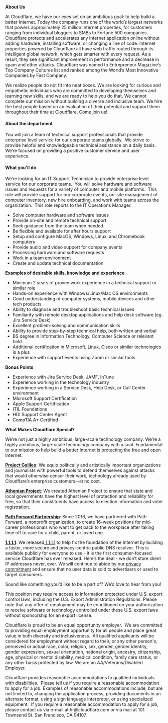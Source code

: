 <div class="content-intro">
	<div><strong>About Us</strong></div>
	<div>
		<p><span style="font-weight: 400;">At Cloudflare, we have our eyes set on an ambitious goal: to help build a better Internet. Today the company runs one of the world’s largest networks that powers approximately 25 million Internet properties, for customers ranging from individual bloggers to SMBs to Fortune 500 companies. Cloudflare protects and accelerates any Internet application online without adding hardware, installing software, or changing a line of code. Internet properties powered by Cloudflare all have web traffic routed through its intelligent global network, which gets smarter with every request. As a result, they see significant improvement in performance and a decrease in spam and other attacks. Cloudflare was named to Entrepreneur Magazine’s Top Company Cultures list and ranked among the World’s Most Innovative Companies by Fast Company.</span><span style="font-weight: 400;">&nbsp;</span></p>
		<p><span style="font-weight: 400;">We realize people do not fit into neat boxes. We are looking for curious and empathetic individuals who are committed to developing themselves and learning new skills, and we are ready to help you do that. We cannot complete our mission without building a diverse and inclusive team. We hire the best people based on an evaluation of their potential and support them throughout their time at Cloudflare. Come join us!&nbsp;</span></p>
	</div>
</div>
<h4>About the department</h4>
<p><span style="font-weight: 400;">You will join a team of technical support professionals that provide enterprise level service for our corporate teams globally.&nbsp; We strive to provide helpful and knowledgeable technical assistance on a daily basis.&nbsp; We’re focused on providing a positive customer service and user experience.</span></p>
<h4>What you'll do</h4>
<p><span style="font-weight: 400;">We’re looking for an IT Support Technician to provide enterprise level service for our corporate teams.&nbsp; You will solve hardware and software issues and requests for a variety of computer and mobile platforms.&nbsp; This role will provide support for our corporate events, on-site management of computer inventory, new hire onboarding, and work with teams across the organization.&nbsp; This role reports to the IT Operations Manager.</span></p>
<ul>
	<li style="font-weight: 400;"><span style="font-weight: 400;">Solve computer hardware and software issues</span></li>
	<li style="font-weight: 400;"><span style="font-weight: 400;">Provide on-site and remote technical support</span></li>
	<li style="font-weight: 400;"><span style="font-weight: 400;">Seek guidance from the team when needed</span></li>
	<li style="font-weight: 400;"><span style="font-weight: 400;">Be flexible and available for after hours support</span></li>
	<li style="font-weight: 400;"><span style="font-weight: 400;">Setup and configure MacOS, Windows, Linux, and Chromebook computers</span></li>
	<li style="font-weight: 400;"><span style="font-weight: 400;">Provide audio and video support for company events</span></li>
	<li style="font-weight: 400;"><span style="font-weight: 400;">Processing hardware and software requests</span></li>
	<li style="font-weight: 400;"><span style="font-weight: 400;">Work in a team environment</span></li>
	<li style="font-weight: 400;"><span style="font-weight: 400;">Create and update technical documentation</span></li>
</ul>
<p><strong>Examples of desirable skills, knowledge and experience</strong></p>
<ul>
	<li style="font-weight: 400;"><span style="font-weight: 400;">Minimum 2 years of proven work experience in a technical support or similar role</span></li>
	<li style="font-weight: 400;"><span style="font-weight: 400;">Hands-on experience with Windows/Linux/Mac OS environments</span></li>
	<li style="font-weight: 400;"><span style="font-weight: 400;">Good understanding of computer systems, mobile devices and other tech products</span></li>
	<li style="font-weight: 400;"><span style="font-weight: 400;">Ability to diagnose and troubleshoot basic technical issues</span></li>
	<li style="font-weight: 400;"><span style="font-weight: 400;">Familiarity with remote desktop applications and help desk software (eg. Jira Service Desk)</span></li>
	<li style="font-weight: 400;"><span style="font-weight: 400;">Excellent problem-solving and communication skills</span></li>
	<li style="font-weight: 400;"><span style="font-weight: 400;">Ability to provide step-by-step technical help, both written and verbal</span></li>
	<li style="font-weight: 400;"><span style="font-weight: 400;">BS degree in Information Technology, Computer Science or relevant field</span></li>
	<li style="font-weight: 400;"><span style="font-weight: 400;">Additional certification in Microsoft, Linux, Cisco or similar technologies is a plus</span></li>
	<li style="font-weight: 400;"><span style="font-weight: 400;">Experience with support events using Zoom or similar tools</span></li>
</ul>
<p><strong>Bonus Points</strong></p>
<ul>
	<li style="font-weight: 400;"><span style="font-weight: 400;">Experience with Jira Service Desk, JAMF, InTune</span></li>
	<li style="font-weight: 400;"><span style="font-weight: 400;">Experience working in the technology industry</span></li>
	<li style="font-weight: 400;"><span style="font-weight: 400;">Experience working in a Service Desk, Help Desk, or Call Center environment</span></li>
	<li style="font-weight: 400;"><span style="font-weight: 400;">Microsoft Support Certification</span></li>
	<li style="font-weight: 400;"><span style="font-weight: 400;">Apple Support Certification</span></li>
	<li style="font-weight: 400;"><span style="font-weight: 400;">ITIL Foundations</span></li>
	<li style="font-weight: 400;"><span style="font-weight: 400;">HDI Support Center Agent</span></li>
	<li style="font-weight: 400;"><span style="font-weight: 400;">CompTIA A+ Certified</span></li>
</ul>
<div class="content-conclusion">
	<p><strong>What Makes Cloudflare Special?</strong></p>
	<p><span style="font-weight: 400;">We’re not just a highly ambitious, large-scale technology company. We’re a highly ambitious, large-scale technology company with a soul. Fundamental to our mission to help build a better Internet is protecting the free and open Internet.</span></p>
	<p><a href="https://blog.cloudflare.com/protecting-free-expression-online/"><strong>Project Galileo</strong></a><span style="font-weight: 400;">: We equip politically and artistically important organizations and journalists with powerful tools to defend themselves against attacks that would otherwise censor their work, technology already used by Cloudflare’s enterprise customers--at no cost.</span></p>
	<p><strong><a href="https://www.cloudflare.com/athenian/">Athenian Project</a></strong><span style="font-weight: 400;">: We created Athenian Project to ensure that state and local governments have the highest level of protection and reliability for free, so that their constituents have access to election information and voter registration.</span></p>
	<p><a href="https://blog.cloudflare.com/tag/path-forward/"><strong>Path Forward Partnership</strong></a><span style="font-weight: 400;">: Since 2016, we have partnered with Path Forward, a nonprofit organization, to create 16-week positions for mid-career professionals who want to get back to the workplace after taking time off to care for a child, parent, or loved one.</span></p>
	<p><a href="https://1.1.1.1/"><strong>1.1.1.1</strong></a><span style="font-weight: 400;">: We released</span><a href="https://1.1.1.1/"> <span style="font-weight: 400;">1.1.1.1</span></a><span style="font-weight: 400;"> to help fix the foundation of the Internet by building a faster, more secure and privacy-centric public DNS resolver. This is available publicly for everyone to use - it is the first consumer-focused service Cloudflare has ever released. Here’s the deal - we don’t store client IP addresses never, ever. We will continue to abide by our</span><a href="https://developers.cloudflare.com/1.1.1.1/privacy/public-dns-resolver"> privacy commitment</a><span style="font-weight: 400;"> and ensure that no user data is sold to advertisers or used to target consumers.</span></p>
	<p><span style="font-weight: 400;">Sound like something you’d like to be a part of? We’d love to hear from you!</span></p>
	<p><span style="font-weight: 400;">This position may require access to information protected under U.S. export control laws, including the U.S. Export Administration Regulations. Please note that any offer of employment may be conditioned on your authorization to receive software or technology controlled under these U.S. export laws without sponsorship for an export license.</span></p>
	<p><span style="font-weight: 400;">Cloudflare is proud to be an equal opportunity employer. &nbsp;We are committed to providing equal employment opportunity for all people and place great value in both diversity and inclusiveness. &nbsp;All qualified applicants will be considered for employment without regard to their, or any other person's, perceived or actual</span> <span style="font-weight: 400;">race, color, religion, sex, gender, gender identity, gender expression, sexual orientation, national origin, ancestry, citizenship, age, physical or mental disability, medical condition, family care status, or any other basis protected by law. </span><span style="font-weight: 400;">We are an AA/Veterans/Disabled Employer.</span></p>
	<p><span style="font-weight: 400;">Cloudflare provides reasonable accommodations to qualified individuals with disabilities. &nbsp;Please tell us if you require a reasonable accommodation to apply for a job. Examples of reasonable accommodations include, but are not limited to, changing the application process, providing documents in an alternate format, using a sign language interpreter, or using specialized equipment. &nbsp;If you require a reasonable accommodation to apply for a job, please contact us via e-mail at </span><span style="font-weight: 400;">hr@cloudflare.com</span><span style="font-weight: 400;"> or via mail at 101 Townsend St. San Francisco, CA 94107.</span></p>
</div>